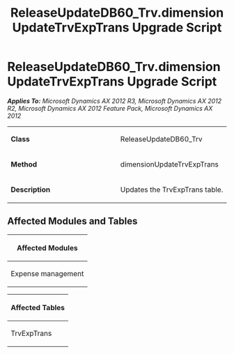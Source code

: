 ﻿---
title: ReleaseUpdateDB60_Trv.dimensionUpdateTrvExpTrans Upgrade Script
TOCTitle: ReleaseUpdateDB60_Trv.dimensionUpdateTrvExpTrans Upgrade Script
ms:assetid: 3d23a19d-f2de-7c61-ddcd-de70103b9cda
ms:mtpsurl: https://msdn.microsoft.com/en-us/library/JJ718727(v=AX.60)
ms:contentKeyID: 49707772
ms.date: 05/18/2015
mtps_version: v=AX.60
---

# ReleaseUpdateDB60\_Trv.dimensionUpdateTrvExpTrans Upgrade Script 


_**Applies To:** Microsoft Dynamics AX 2012 R3, Microsoft Dynamics AX 2012 R2, Microsoft Dynamics AX 2012 Feature Pack, Microsoft Dynamics AX 2012_

<table>
<colgroup>
<col style="width: 50%" />
<col style="width: 50%" />
</colgroup>
<tbody>
<tr class="odd">
<td><p><strong>Class</strong></p></td>
<td><p>ReleaseUpdateDB60_Trv</p></td>
</tr>
<tr class="even">
<td><p><strong>Method</strong></p></td>
<td><p>dimensionUpdateTrvExpTrans</p></td>
</tr>
<tr class="odd">
<td><p><strong>Description</strong></p></td>
<td><p>Updates the TrvExpTrans table.</p></td>
</tr>
</tbody>
</table>


## Affected Modules and Tables

<table>
<colgroup>
<col style="width: 100%" />
</colgroup>
<thead>
<tr class="header">
<th><p>Affected Modules</p></th>
</tr>
</thead>
<tbody>
<tr class="odd">
<td><p>Expense management</p></td>
</tr>
</tbody>
</table>


<table>
<colgroup>
<col style="width: 100%" />
</colgroup>
<thead>
<tr class="header">
<th><p>Affected Tables</p></th>
</tr>
</thead>
<tbody>
<tr class="odd">
<td><p>TrvExpTrans</p></td>
</tr>
</tbody>
</table>

  


